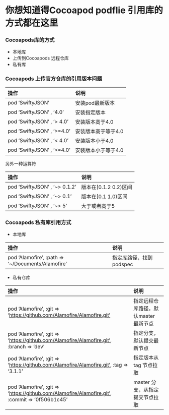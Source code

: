 # 你想知道得Cocoapod podflie 引用库的方式都在这里

### Cocoapods库的方式

- 本地库
- 上传到Cocoapods 远程仓库
- 私有库

### Cocoapods 上传官方仓库的引用版本问题

| 操作                       | 说明                |
| :------------------------- | :------------------ |
| pod ‘SwiftyJSON’           | 安装pod最新版本     |
| pod ‘SwiftyJSON’ , ‘4.0’   | 安装指定版本        |
| pod ‘SwiftyJSON’ , ‘> 4.0’ | 安装版本高于4.0     |
| pod ‘SwiftyJSON’ , ‘>=4.0’ | 安装版本高于等于4.0 |
| pod ‘SwiftyJSON’ , ‘< 4.0’ | 安装版本小于4.0     |
| pod ‘SwiftyJSON’ , ‘<=4.0’ | 安装版本小于等于4.0 |

另外一种运算符

| 操作                           | 说明                   |
| :----------------------------- | :--------------------- |
| pod ‘SwiftyJSON’ , ‘~>  0.1.2’ | 版本在[0.1.2  0.2)区间 |
| pod ‘SwiftyJSON’ , ‘~> 0.1’    | 版本在[0.1  1.0)区间   |
| pod ‘SwiftyJSON’ , ‘~> 5’      | 大于或者高于5          |

### Cocoapods 私有库引用方式

- 本地库

| 操作                                              | 说明                    |
| :------------------------------------------------ | :---------------------- |
| pod ‘Alamofire’, :path => ‘~/Documents/Alamofire’ | 指定库路径，找到podspec |

- 私有仓库

| 操作                                                         | 说明                                  |
| :----------------------------------------------------------- | :------------------------------------ |
| pod ‘Alamofire’, :git => ‘https://github.com/Alamofire/Alamofire.git’ | 指定远程仓库路径，默认master 最新节点 |
| pod ‘Alamofire’, :git => ‘https://github.com/Alamofire/Alamofire.git’, :branch => ‘dev’ | 指定分支，默认提交最新节点            |
| pod ‘Alamofire’, :git => ‘https://github.com/Alamofire/Alamofire.git’, :tag => ‘3.1.1’ | 指定版本从tag 节点拉取                |
| pod ‘Alamofire’, :git => ‘https://github.com/Alamofire/Alamofire.git’, :commit => ‘0f506b1c45’ | master 分支，从指定提交节点拉取       |

